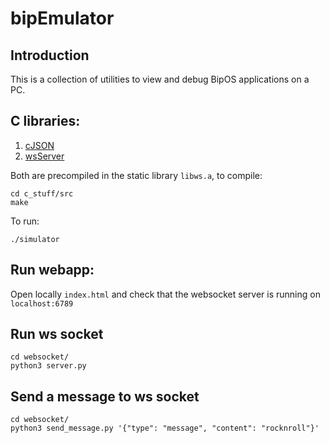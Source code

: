 # bipEmulator

## Introduction

This is a collection of utilities to view and debug BipOS applications on a PC.

## C libraries:

1. [cJSON](https://github.com/DaveGamble/cJSON)
2. [wsServer](https://github.com/Theldus/wsServer)

Both are precompiled in the static library `libws.a`, to compile:

```
cd c_stuff/src
make
```

To run:
```
./simulator
```

## Run webapp:
Open locally ```index.html``` and check that the websocket server is running on ```localhost:6789```

## Run ws socket

```
cd websocket/
python3 server.py
```

## Send a message to ws socket

```
cd websocket/
python3 send_message.py '{"type": "message", "content": "rocknroll"}'
```
